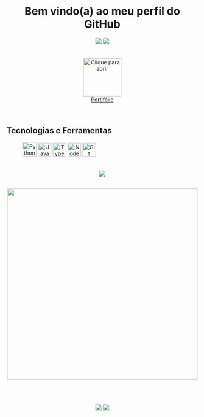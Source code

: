 <h1 align="center"><strong>
Bem vindo(a) ao meu perfil do GitHub <br>
</strong></h1> 



<!-- Redes Sociais -->

<div align="center">  
<a target="_blank" href ="mailto:lucasvm.ti@gmail.com"><img src="https://img.shields.io/badge/Gmail-D14836?style=for-the-badge&logo=gmail&logoColor=white"></a>    
<a target="_blank" href="https://www.linkedin.com/in/lucas-v-marangoni/" target="_blank"><img src="https://img.shields.io/badge/-LinkedIn-%230077B5?style=for-the-badge&logo=linkedin&logoColor=white"></a>   
</div> 

<br>



<br>


<div align="center" href="https://ldragk.github.io/Portifolio">
<a target="_Blank" href="https://ldragk.github.io/Portifolio/"> <img title="Clique para abrir" width="100px" src="https://github.com/Ldragk/.github/blob/main/kisspng-rsum-curriculum-vitae-computer-icons-cover-let-cv-icons-5b331d0ae3b255.8222695115300764269327-removebg-preview.png?raw=true"> <br> Portifólio</a>
</div>

<!--
<strong> Atualmente cursando: </strong>    
   - Full Stack - Programador BR
   - Discover - RocketSeat
   - Analise e Desenvolvimento de Sistemas - UVV
   - Do Bug ao Bounty - Pato Academy
-->
    
</p>


<br>


<!-- Tecnologias -->

<div style="display: inline-block" align="center">
    
<h2>
    <strong>Tecnologias e Ferramentas</strong>
</h2>   
   
<img width="37px" src="https://cdn.jsdelivr.net/gh/devicons/devicon/icons/python/python-original.svg" title="Python"/>
<img width="35px" src="https://cdn.jsdelivr.net/gh/devicons/devicon/icons/javascript/javascript-plain.svg" title="JavaScript"/>
<img width="35px" src="https://cdn.jsdelivr.net/gh/devicons/devicon/icons/typescript/typescript-plain.svg" title="TypeScript"/>
<!--
<img width="35px" src="https://cdn.jsdelivr.net/gh/devicons/devicon/icons/react/react-original.svg" title="React"/>     
-->
<img width="35px" src="https://cdn.jsdelivr.net/gh/devicons/devicon/icons/nodejs/nodejs-original.svg" title="NodeJS" />
<img width="35px" src="https://cdn.jsdelivr.net/gh/devicons/devicon/icons/git/git-original.svg" title="Git" />
    
</div><br><br><br>

<!-- CodeWars -->

<div align="center" href="https://www.codewars.com/users/Ldragk">
<a target="_blank" title="Clique para abrir meu perfil do CodeWar" href="https://www.codewars.com/users/Ldragk"><img src="https://www.codewars.com/users/Ldragk/badges/large"></a>
</div><br>

<!-- Linguagens Usadas -->

<div align="center" >
    
   <img width="500em"  src="https://github-readme-stats.vercel.app/api/top-langs/?username=Ldragk&layout=compact&langs_count=7&theme=midnight-purple"/></a>
</div> <br><br><br>
                                                                                                                      
<!-- Redes sociais -->                                                                                                                     


<div align="center">    
<a target="_blank" href = "mailto:lucasvm.ti@gmail.com"><img src="https://img.shields.io/badge/Gmail-D14836?style=for-the-badge&logo=gmail&logoColor=white"></a>    
<a target="_blank" href="https://www.linkedin.com/in/lucas-v-marangoni/" target="_blank"><img src="https://img.shields.io/badge/-LinkedIn-%230077B5?style=for-the-badge&logo=linkedin&logoColor=white"></a>   
</div> 
   

                                                                                                               
                                                                                                   
